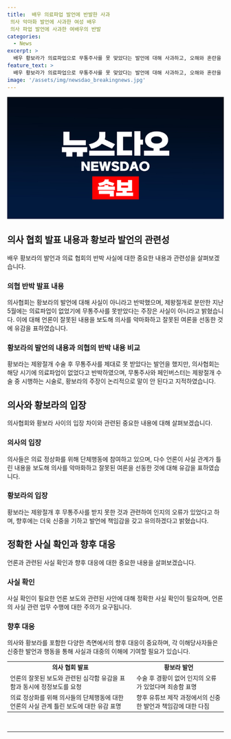 ```yaml
---
title:  배우 의료파업 발언에 반발한 사과
 의사 악마화 발언에 사과한 여성 배우
 의사 파업 발언에 사과한 여배우의 반발
categories:
  - News
excerpt: >
  배우 황보라가 의료파업으로 무통주사를 못 맞았다는 발언에 대해 사과하고, 오해와 혼란을 줬다며 죄송하다고 밝혀 의사와 병원에 사과했다. 그러나 의협은 해당 주장이 사실과 다르며, 의료파업과 관련 없이 무통주사를 못 맞았다는 주장은 잘못된 정보라고 밝히며, 잘못된 보도로 의사를 악마화하고 잘못된 여론을 선동했다고 비판하고 있다.
feature_text: >
  배우 황보라가 의료파업으로 무통주사를 못 맞았다는 발언에 대해 사과하고, 오해와 혼란을 줬다며 죄송하다고 밝혀 의사와 병원에 사과했다. 그러나 의협은 해당 주장이 사실과 다르며, 의료파업과 관련 없이 무통주사를 못 맞았다는 주장은 잘못된 정보라고 밝히며, 잘못된 보도로 의사를 악마화하고 잘못된 여론을 선동했다고 비판하고 있다.
image: '/assets/img/newsdao_breakingnews.jpg'
---
```


<p><img src="/assets/img/newsdao_breakingnews.jpg" alt="implanttips 속보" /></p>

<h2 data-ke-size="size26">의사 협회 발표 내용과 황보라 발언의 관련성</h2>

<p data-ke-size="size16">배우 황보라의 발언과 의료 협회의 반박 사실에 대한 중요한 내용과 관련성을 살펴보겠습니다.</p>

<h3 data-ke-size="size24">의협 반박 발표 내용</h3>

<p data-ke-size="size16">의사협회는 황보라의 발언에 대해 사실이 아니라고 반박했으며, 제왕절개로 분만한 지난 5월에는 의료파업이 없었기에 무통주사를 못받았다는 주장은 사실이 아니라고 밝혔습니다. 이에 대해 언론이 잘못된 내용을 보도해 의사를 악마화하고 잘못된 여론을 선동한 것에 유감을 표하였습니다.</p>

<h3 data-ke-size="size24">황보라의 발언의 내용과 의협의 반박 내용 비교</h3>

<p data-ke-size="size16">황보라는 제왕절개 수술 후 무통주사를 제대로 못 받았다는 발언을 했지만, 의사협회는 해당 시기에 의료파업이 없었다고 반박하였으며, 무통주사와 페인버스터는 제왕절개 수술 중 시행하는 시술로, 황보라의 주장이 논리적으로 말이 안 된다고 지적하였습니다.</p>

<h2 data-ke-size="size26">의사와 황보라의 입장</h2>

<p data-ke-size="size16">의사협회와 황보라 사이의 입장 차이와 관련된 중요한 내용에 대해 살펴보겠습니다.</p>

<h3 data-ke-size="size24">의사의 입장</h3>

<p data-ke-size="size16">의사들은 의료 정상화를 위해 단체행동에 참여하고 있으며, 다수 언론이 사실 관계가 틀린 내용을 보도해 의사를 악마화하고 잘못된 여론을 선동한 것에 대해 유감을 표하였습니다.</p>

<h3 data-ke-size="size24">황보라의 입장</h3>

<p data-ke-size="size16">황보라는 제왕절개 후 무통주사를 받지 못한 것과 관련하여 인지의 오류가 있었다고 하며, 향후에는 더욱 신중을 기하고 발언에 책임감을 갖고 유의하겠다고 밝혔습니다.</p>

<h2 data-ke-size="size26">정확한 사실 확인과 향후 대응</h2>

<p data-ke-size="size16">언론과 관련된 사실 확인과 향후 대응에 대한 중요한 내용을 살펴보겠습니다.</p>

<h3 data-ke-size="size24">사실 확인</h3>

<p data-ke-size="size16">사실 확인이 필요한 언론 보도와 관련된 사안에 대해 정확한 사실 확인이 필요하며, 언론의 사실 관련 업무 수행에 대한 주의가 요구됩니다.</p>

<h3 data-ke-size="size24">향후 대응</h3>

<p data-ke-size="size16">의사와 황보라를 포함한 다양한 측면에서의 향후 대응이 중요하며, 각 이해당사자들은 신중한 발언과 행동을 통해 사실과 대중의 이해에 기여할 필요가 있습니다.</p>

<table>
  <tr>
    <td style="text-align: center; height: 17px;"><b>의사 협회 발표</b></td>
    <td style="text-align: center; height: 17px;"><b>황보라 발언</b></td>
  <tr>
    <td>언론의 잘못된 보도와 관련된 심각함 유감을 표함과 동시에 정정보도를 요청</td>
    <td>수술 후 경황이 없어 인지의 오류가 있었다며 죄송함 표명</td>
  </tr>
  <tr>
    <td>의료 정상화를 위해 의사들의 단체행동에 대한 언론의 사실 관계 틀린 보도에 대한 유감 표명</td>
    <td>향후 유튜브 제작 과정에서의 신중한 발언과 책임감에 대한 다짐</td>
  </tr>
</table>

<p data-ke-size="size16">&nbsp;</p>

<hr>

<p data-ke-size="size16">&nbsp;</p>

